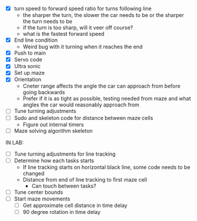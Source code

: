 - [x] turn speed to forward speed ratio for turns following line
    - the sharper the turn, the slower the car needs to be or the sharper the turn needs to be
    - if the turn is too sharp, will it veer off course?
    - what is the fastest forward speed
- [x] End line condition
    - Weird bug with it turning when it reaches the end
- [x] Push to main
- [x] Servo code
- [x] Ultra sonic
- [x] Set up maze
- [x] Orientation
    - Cneter range affects the angle the car can approach from before going backwards
    - Prefer if it is as tight as possible, testing needed from maze and what angles the car would reasonably approach from
- [ ] Tune turning adjustments
- [ ] Sudo and skeleton code for distance between maze cells
    - Figure out internal timers
- [ ] Maze solving algorithm skeleton

IN LAB:
- [ ] Tune turning adjustments for line tracking
- [ ] Determine how each tasks starts
    - If line tracking starts on horizontal black line, some code needs to be changed
    - Distance from end of line tracking to first maze cell
        - Can touch between tasks?
- [ ] Tune center bounds
- [ ] Start maze movements
    - [ ] Get approximate cell distance in time delay
    - [ ] 90 degree rotation in time delay
